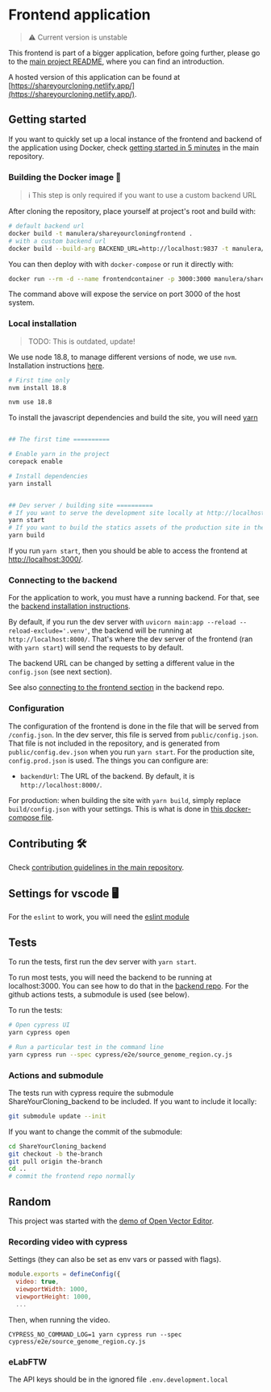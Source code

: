 # Frontend application

> :warning: Current version is unstable

This frontend is part of a bigger application, before going further, please go to the [main project README](https://github.com/manulera/ShareYourCloning?tab=readme-ov-file#readme), where you can find an introduction.

A hosted version of this application can be found at [https://shareyourcloning.netlify.app/](https://shareyourcloning.netlify.app/).

## Getting started

If you want to quickly set up a local instance of the frontend and backend of the application using Docker, check [getting started in 5 minutes](https://github.com/manulera/ShareYourCloning#timer_clock-getting-started-in-5-minutes) in the main repository.

### Building the Docker image :whale:

> :information_source: This step is only required if you want to use a custom backend URL

After cloning the repository, place yourself at project's root and build with:

```bash
# default backend url
docker build -t manulera/shareyourcloningfrontend .
# with a custom backend url
docker build --build-arg BACKEND_URL=http://localhost:9837 -t manulera/shareyourcloningfrontend .
```

You can then deploy with with `docker-compose` or run it directly with:

```bash
docker run --rm -d --name frontendcontainer -p 3000:3000 manulera/shareyourcloningfrontend
```

The command above will expose the service on port 3000 of the host system.


### Local installation

> TODO: This is outdated, update!

We use node 18.8, to manage different versions of node, we use `nvm`. Installation instructions [here](https://github.com/nvm-sh/nvm#installing-and-updating).

```bash
# First time only
nvm install 18.8

nvm use 18.8
```

To install the javascript dependencies and build the site, you will need [yarn]()


```bash

## The first time ==========

# Enable yarn in the project
corepack enable

# Install dependencies
yarn install


## Dev server / building site ==========
# If you want to serve the development site locally at http://localhost:3000/
yarn start
# If you want to build the statics assets of the production site in the folder ./build
yarn build
```

If you run `yarn start`, then you should be able to access the frontend at [http://localhost:3000/](http://localhost:3000/).

### Connecting to the backend

For the application to work, you must have a running backend. For that, see the [backend installation instructions](https://github.com/manulera/ShareYourCloning_backend#local-installation).

By default, if you run the dev server with `uvicorn main:app --reload --reload-exclude='.venv'`, the backend will be running at `http://localhost:8000/`. That's where the dev server of the frontend (ran with `yarn start`) will send the requests to by default.

The backend URL can be changed by setting a different value in the `config.json` (see next section).

See also [connecting to the frontend section](https://github.com/manulera/ShareYourCloning_backend?tab=readme-ov-file#connecting-to-the-frontend) in the backend repo.

### Configuration

The configuration of the frontend is done in the file that will be served from `/config.json`. In the dev server, this file is served from `public/config.json`. That file is not included in the repository, and is generated from `public/config.dev.json` when you run `yarn start`. For the production site, `config.prod.json` is used. The things you can configure are:

* `backendUrl`: The URL of the backend. By default, it is `http://localhost:8000/`.

For production: when building the site with `yarn build`, simply replace `build/config.json` with your settings. This is what is done in [this docker-compose file](https://github.com/manulera/ShareYourCloning).

## Contributing :hammer_and_wrench:

Check [contribution guidelines in the main repository](https://github.com/manulera/ShareYourCloning/blob/master/CONTRIBUTING.md).

## Settings for vscode :desktop_computer:

For the `eslint` to work, you will need the [eslint module](https://marketplace.visualstudio.com/items?itemName=dbaeumer.vscode-eslint)

## Tests

To run the tests, first run the dev server with `yarn start`.

To run most tests, you will need the backend to be running at localhost:3000. You can see how to do that in the [backend repo](https://github.com/manulera/ShareYourCloning_backend). For the github actions tests, a submodule is used (see below).

To run the tests:

```bash
# Open cypress UI
yarn cypress open

# Run a particular test in the command line
yarn cypress run --spec cypress/e2e/source_genome_region.cy.js
```

### Actions and submodule

The tests run with cypress require the submodule ShareYourCloning_backend to be included. If you want to include it locally:

```bash
git submodule update --init
```

If you want to change the commit of the submodule:

```bash
cd ShareYourCloning_backend
git checkout -b the-branch
git pull origin the-branch
cd ..
# commit the frontend repo normally
```

## Random

This project was started with the [demo of Open Vector Editor](https://github.com/tnrich/ove-react-demo-repo).

### Recording video with cypress

Settings (they can also be set as env vars or passed with flags).

```javascript
module.exports = defineConfig({
  video: true,
  viewportWidth: 1000,
  viewportHeight: 1000,
  ...
```

Then, when running the video.
```
CYPRESS_NO_COMMAND_LOG=1 yarn cypress run --spec cypress/e2e/source_genome_region.cy.js
```

### eLabFTW

The API keys should be in the ignored file `.env.development.local`
